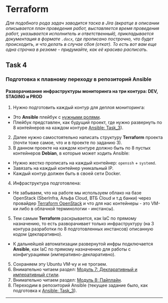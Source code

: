 # Terraform

_Для подобного рода задач заводится таска в Jira (вкратце в описании описывается план проведения работ, выставляется время проведения работ, указывается исполнитель и ответственный), прикладывается документация в формате `.docx`, где прописано построчно, что будет происходить, и что делать в случае сбоя (откат). То есть вот вам еще одна строчка в резюме - придумайте, как её красиво расписать._

## **Task 4**

### Подготовка к плавному переходу в репозиторий Ansible

#### Разворачивание инфраструктуры мониторинга на три контура: DEV, STAGING и PROD

1. Нужно подготовить каждый контур для деплоя мониторинга:
  - Это **Ansible** плейбук с [нужными ролями](https://github.com/lamjob1993/ansible-monitoring/blob/main/ansible/tasks/monitoring_project/playbook.yml).
  - Плейбук представлен, как будущий проект, где нужно развернуть по 8 контейнеров на каждом контуре [Ansible: Task_3](https://github.com/lamjob1993/ansible-monitoring/blob/main/ansible/tasks/task_3.md)).
2. Далее нужно самостоятельно написать структуру **Terraform** проекта (почти тоже самое, что и в проекте по заданию 3).
3. В данном проекте на каждом контуре должно быть по 8 пустых контейнеров **Debian**, в которые может ходить Ansible:
  - Нужно жестко прописать на каждый контейнер: `openssh` + `systemd`.
  - Завязать на каждый контейнер уникальный IP.
  - Каждый контур должен быть в своей сети Docker.
4. Инфраструктура подготовлена:
  - Не забываем, что на работе мы используем облако на базе OpenStack (SberInfra, Альфа Cloud, ВТБ Cloud и т.д банки) через провайдер [Terraform OpenStack](https://registry.terraform.io/providers/terraform-provider-openstack/openstack/latest) и что для нас контейнеры - это VM-ки либо в облачной терминологии - инстансы).
5. Тем самым **Terraform** раскрывается, как IaC по прямому назначению, то есть разворачивает только инфраструктуру (на 3 контура разработки по 8 подготовленных инстансов) описанную кодом (декларативно).
  - К дальнейшей автоматизации развернутой инфры подключается **Ansible**, как IaC по прямому назначению для работы с конфигурациями (императивно-декларативно). 
5. Сохраняем эту Ubuntu VM-ку и не трогаем.
6. Внимательно читаем раздел: [Модуль 7: Декларативный и императивный стили](https://github.com/lamjob1993/terraform-monitoring/blob/main/terraform/beggining/%D0%9C%D0%BE%D0%B4%D1%83%D0%BB%D1%8C%207%3A%20%D0%94%D0%B5%D0%BA%D0%BB%D0%B0%D1%80%D0%B0%D1%82%D0%B8%D0%B2%D0%BD%D1%8B%D0%B9%20%D0%B8%20%D0%B8%D0%BC%D0%BF%D0%B5%D1%80%D0%B0%D1%82%D0%B8%D0%B2%D0%BD%D1%8B%D0%B9%20%D1%81%D1%82%D0%B8%D0%BB%D0%B8.md).
7. Внимательно читаем раздел: [Модуль 8: Пайплайн](https://github.com/lamjob1993/terraform-monitoring/blob/main/terraform/beggining/%D0%9C%D0%BE%D0%B4%D1%83%D0%BB%D1%8C%208%3A%20%D0%9F%D0%B0%D0%B9%D0%BF%D0%BB%D0%B0%D0%B9%D0%BD.md).
6. Переходим в репозиторий Ansible (текущее задание было, как подготовка к [Ansible: Task_3](https://github.com/lamjob1993/ansible-monitoring/blob/main/ansible/tasks/task_3.md)).

---

